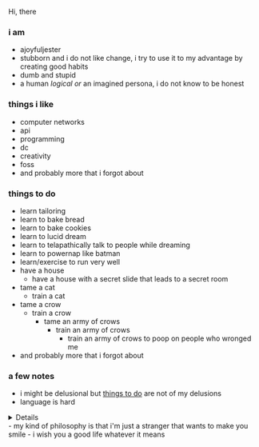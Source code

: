 Hi, there


### i am

- ajoyfuljester
- stubborn and i do not like change, i try to use it to my advantage by creating good habits
- dumb and stupid
- a human *logical or* an imagined persona, i do not know to be honest


### things i like

- computer networks
- api
- programming
- dc
- creativity
- foss
- and probably more that i forgot about


### things to do

- learn tailoring
- learn to bake bread
- learn to bake cookies
- learn to lucid dream
- learn to telapathically talk to people while dreaming
- learn to powernap like batman
- learn/exercise to run very well
- have a house
    - have a house with a secret slide that leads to a secret room
- tame a cat
    - train a cat
- tame a crow
    - train a crow
        - tame an army of crows
            - train an army of crows
                - train an army of crows to poop on people who wronged me
- and probably more that i forgot about


### a few notes

- i might be delusional but [things to do](#things-to-do) are not of my delusions
- language is hard
<details>- i'm feeling bold today, but i might regret it later, so anyway i will give you a hint about what i really like - it's ontnidnnsk DO NOT ASK ME OR MENTION THIS LINE ANYWHERE NEAR ME please, if someone asks me then i will delete this line and feel very very bad, i want to be more honest and that's why i wrote this, i do not tell people about this, this is my secret that i am sharing PLEASE DO NOT ASK ME OR MENTION IT ANYWHERE NEAR ME
- also Delirium is cool and funny</details>
- my kind of philosophy is that i'm just a stranger that wants to make you smile
- i wish you a good life whatever it means
